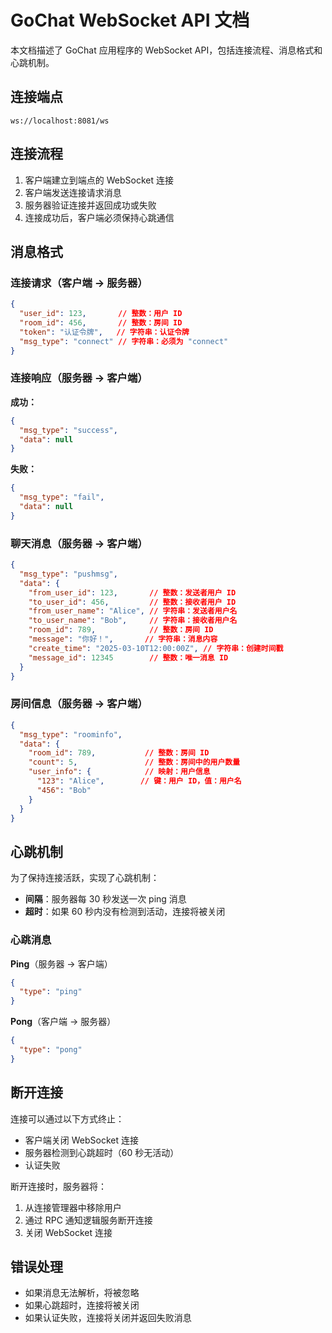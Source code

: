 # GoChat WebSocket API 文档

本文档描述了 GoChat 应用程序的 WebSocket API，包括连接流程、消息格式和心跳机制。

## 连接端点

```
ws://localhost:8081/ws
```

## 连接流程

1. 客户端建立到端点的 WebSocket 连接
2. 客户端发送连接请求消息
3. 服务器验证连接并返回成功或失败
4. 连接成功后，客户端必须保持心跳通信

## 消息格式

### 连接请求（客户端 → 服务器）

```json
{
  "user_id": 123,       // 整数：用户 ID
  "room_id": 456,       // 整数：房间 ID
  "token": "认证令牌",   // 字符串：认证令牌
  "msg_type": "connect" // 字符串：必须为 "connect"
}
```

### 连接响应（服务器 → 客户端）

**成功：**

```json
{
  "msg_type": "success",
  "data": null
}
```

**失败：**

```json
{
  "msg_type": "fail",
  "data": null
}
```

### 聊天消息（服务器 → 客户端）

```json
{
  "msg_type": "pushmsg",
  "data": {
    "from_user_id": 123,       // 整数：发送者用户 ID
    "to_user_id": 456,         // 整数：接收者用户 ID
    "from_user_name": "Alice", // 字符串：发送者用户名
    "to_user_name": "Bob",     // 字符串：接收者用户名
    "room_id": 789,            // 整数：房间 ID
    "message": "你好！",       // 字符串：消息内容
    "create_time": "2025-03-10T12:00:00Z", // 字符串：创建时间戳
    "message_id": 12345        // 整数：唯一消息 ID
  }
}
```

### 房间信息（服务器 → 客户端）

```json
{
  "msg_type": "roominfo",
  "data": {
    "room_id": 789,           // 整数：房间 ID
    "count": 5,               // 整数：房间中的用户数量
    "user_info": {            // 映射：用户信息
      "123": "Alice",        // 键：用户 ID，值：用户名
      "456": "Bob"
    }
  }
}
```

## 心跳机制

为了保持连接活跃，实现了心跳机制：

- **间隔**：服务器每 30 秒发送一次 ping 消息
- **超时**：如果 60 秒内没有检测到活动，连接将被关闭

### 心跳消息

**Ping**（服务器 → 客户端）

```json
{
  "type": "ping"
}
```

**Pong**（客户端 → 服务器）

```json
{
  "type": "pong"
}
```

## 断开连接

连接可以通过以下方式终止：

- 客户端关闭 WebSocket 连接
- 服务器检测到心跳超时（60 秒无活动）
- 认证失败

断开连接时，服务器将：

1. 从连接管理器中移除用户
2. 通过 RPC 通知逻辑服务断开连接
3. 关闭 WebSocket 连接

## 错误处理

- 如果消息无法解析，将被忽略
- 如果心跳超时，连接将被关闭
- 如果认证失败，连接将关闭并返回失败消息
